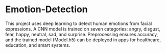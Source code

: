 # Emotion-Detection
This project uses deep learning to detect human emotions from facial expressions. A CNN model is trained on seven categories: angry, disgust, fear, happy, neutral, sad, and surprise. Preprocessing ensures accuracy, and the trained model (Model.h5) can be deployed in apps for healthcare, education, and smart systems.
